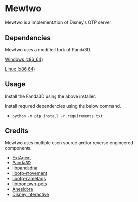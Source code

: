 Mewtwo
============

Mewtwo is a implementation of Disney's OTP server.

## Dependencies
Mewtwo uses a modified fork of Panda3D.

[Windows (x86_64)](https://drive.google.com/file/d/1KuAB6FZTMk8D5SqskF-490MxhBqkpqlM)

[Linux (x86_64)](https://rocketprogrammer.me/linux/py2.deb)

## Usage
Install the Panda3D using the above installer.

Install required dependencies using the below command.

* `python -m pip install -r requirements.txt`

## Credits
Mewtwo uses multiple open source and/or reverse-engineered components.

* [ExtAgent](https://github.com/pythonengineer)
* [Panda3D](https://github.com/rocketprogrammer/panda3d)
* [libpandadna](https://github.com/rocketprogrammer/panda3d/tree/master/panda/src/toontown)
* [libotp-movement](https://github.com/open-toontown/libotp-movement)
* [libotp-nametags](https://github.com/loblao/libotp-nametags)
* [libtoontown-pets](https://github.com/open-toontown/libtoontown-pets)
* [Anesidora](https://github.com/satire6/Anesidora)
* [Disney Interactive](https://disney.com)